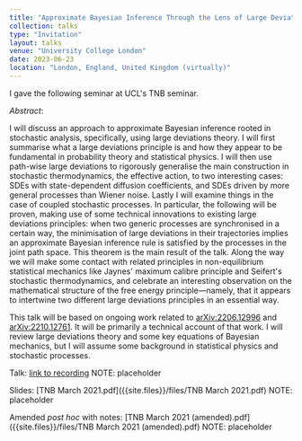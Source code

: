 ```yaml
---
title: "Approximate Bayesian Inference Through the Lens of Large Deviations"
collection: talks
type: "Invitation"
layout: talks
venue: "University College London"
date: 2023-06-23
location: "London, England, United Kingdom (virtually)"
---
```


I gave the following seminar at UCL's TNB seminar.

_Abstract_: 

I will discuss an approach to approximate Bayesian inference rooted in stochastic analysis, specifically, using large deviations theory. I will first summarise what a large deviations principle is and how they appear to be fundamental in probability theory and statistical physics. I will then use path-wise large deviations to rigorously generalise the main construction in stochastic thermodynamics, the effective action, to two interesting cases: SDEs with state-dependent diffusion coefficients, and SDEs driven by more general processes than Wiener noise. Lastly I will examine things in the case of coupled stochastic processes. In particular, the following will be proven, making use of some technical innovations to existing large deviations principles: when two generic processes are synchronised in a certain way, the minimisation of large deviations in their trajectories implies an approximate Bayesian inference rule is satisfied by the processes in the joint path space. This theorem is the main result of the talk. Along the way we will make some contact with related principles in non-equilibrium statistical mechanics like Jaynes' maximum calibre principle and Seifert's stochastic thermodynamics, and celebrate an interesting observation on the mathematical structure of the free energy principle—namely, that it appears to intertwine two different large deviations principles in an essential way.

This talk will be based on ongoing work related to [arXiv:2206.12996](https://arxiv.org/abs/2206.12996) and [arXiv:2210.12761](https://arxiv.org/abs/2210.12761). It will be primarily a technical account of that work. I will review large deviations theory and some key equations of Bayesian mechanics, but I will assume some background in statistical physics and stochastic processes.


Talk: [link to recording](https://drive.google.com/file/d/1EWwryge7rEZe0Z3iPLOZf-KmUPaH34ho/view?usp=sharing) NOTE: placeholder

Slides: [TNB March 2021.pdf]({{site.files}}/files/TNB March 2021.pdf) NOTE: placeholder

Amended _post hoc_ with notes: [TNB March 2021 (amended).pdf]({{site.files}}/files/TNB March 2021 (amended).pdf) NOTE: placeholder
